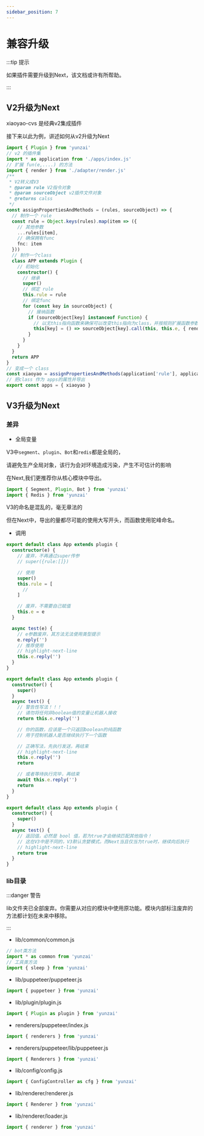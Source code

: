 ```yaml
---
sidebar_position: 7
---
```


# 兼容升级

:::tip 提示

如果插件需要升级到Next，该文档或许有所帮助。

:::

## V2升级为Next

xiaoyao-cvs 是经典v2集成插件

接下来以此为例，讲述如何从v2升级为Next

```ts title="./index.ts"
import { Plugin } from 'yunzai'
// v2 的插件集
import * as application from './apps/index.js'
// 扩展 fun(e,....) 的方法
import { render } from './adapter/render.js'
/**
 * V2转义成V3
 * @param rule V2指令对象
 * @param sourceObject v2插件文件对象
 * @returns calss
 */
const assignPropertiesAndMethods = (rules, sourceObject) => {
  // 制作一个 rule
  const rule = Object.keys(rules).map(item => ({
    // 其他参数
    ...rules[item],
    // 确保拥有func
    fnc: item
  }))
  // 制作一个class
  class APP extends Plugin {
    // 初始化
    constructor() {
      // 继承
      super()
      // 绑定 rule
      this.rule = rule
      // 绑定func
      for (const key in sourceObject) {
        // 接纳函数
        if (sourceObject[key] instanceof Function) {
          // 以无this指向函数来确保可以改变this指向为class，并按规则扩展函数参数
          this[key] = () => sourceObject[key].call(this, this.e, { render })
        }
      }
    }
  }
  return APP
}
// 变成一个 class
const xiaoyao = assignPropertiesAndMethods(application['rule'], application)
// 把class 作为 apps的属性并导出
export const apps = { xiaoyao }
```

## V3升级为Next

### 差异

- 全局变量

V3中`segment`、`plugin`、`Bot`和`redis`都是全局的，

请避免生产全局对象，该行为会对环境造成污染，产生不可估计的影响

在Next,我们更推荐你从核心模块中导出。

```ts
import { Segment, Plugin, Bot } from 'yunzai'
import { Redis } from 'yunzai'
```

V3的命名是混乱的，毫无章法的

但在Next中，导出的量都尽可能的使用大写开头，而函数使用驼峰命名。

- 调用

```ts title="./message.ts"
export default class App extends plugin {
  constructor(e) {
    // 废弃，不再通过super传参
    // super({rule:[]})

    // 使用
    super()
    this.rule = [
      //
    ]

    // 废弃，不需要自己赋值
    this.e = e
  }

  async test(e) {
    // e参数废弃，其方法无法使用类型提示
    e.reply('')
    // 推荐使用
    // highlight-next-line
    this.e.reply('')
  }
}
```

```ts title="./message.ts"
export default class App extends plugin {
  constructor() {
    super()
  }
  async test() {
    // 警告性写法！！！
    // 请勿将任何非boolean值的变量让机器人接收
    return this.e.reply('')

    // 你的函数，应该是一个只返回boolean的纯函数
    // 用于控制机器人是否继续执行下一个函数

    // 正确写法，先执行发送，再结束
    // highlight-next-line
    this.e.reply('')
    return

    // 或者等待执行完毕，再结束
    await this.e.reply('')
    return
  }
}
```

```ts title="./message.ts"
export default class App extends plugin {
  constructor() {
    super()
  }
  async test() {
    // 返回值，必然是 bool 值，若为true才会继续匹配其他指令！
    // 这在V3中是不同的，V3默认贪婪模式。而Next当且仅当为true时，继续向后执行
    // highlight-next-line
    return true
  }
}
```

### lib目录

:::danger 警告

lib文件夹已全部废弃。你需要从对应的模块中使用原功能。模块内部标注废弃的方法都计划在未来中移除。

:::

- lib/common/common.js

```ts
// bot类方法
import * as common from 'yunzai'
// 工具类方法
import { sleep } from 'yunzai'
```

- lib/puppeteer/puppeteer.js

```ts
import { puppeteer } from 'yunzai'
```

- lib/plugin/plugin.js

```ts
import { Plugin as plugin } from 'yunzai'
```

- renderers/puppeteer/index.js

```ts
import { renderers } from 'yunzai'
```

- renderers/puppeteer/lib/puppeteer.js

```ts
import { Renderers } from 'yunzai'
```

- lib/config/config.js

```ts
import { ConfigController as cfg } from 'yunzai'
```

- lib/renderer/renderer.js

```ts
import { Renderer } from 'yunzai'
```

- lib/renderer/loader.js

```ts
import { renderer } from 'yunzai'
```
